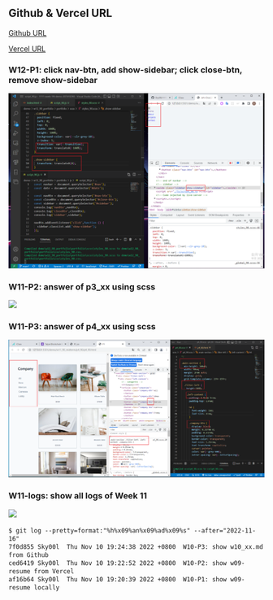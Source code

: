## Github & Vercel URL

[Github URL](https://github.com/Sky00l/1111-sweb-1N-demo-207410290)

[Vercel URL](https://1111-sweb-1-n-demo-207410290-dl4i.vercel.app/)

### W12-P1: click nav-btn, add show-sidebar; click close-btn, remove show-sidebar

![](w12-p1.png)

### W11-P2: answer of p3_xx using scss

![](w11-p3.png)

### W11-P3: answer of p4_xx using scss

![](w11-p4.png)

### W11-logs: show all logs of Week 11

![](w11-logs.png)

```
$ git log --pretty=format:"%h%x09%an%x09%ad%x09%s" --after="2022-11-16"
7f0d855 Sky00l  Thu Nov 10 19:24:38 2022 +0800  W10-P3: show w10_xx.md from Github
ced6419 Sky00l  Thu Nov 10 19:22:52 2022 +0800  W10-P2: show w09-resume from Vercel
af16b64 Sky00l  Thu Nov 10 19:20:39 2022 +0800  W10-P1: show w09-resume locally
```
